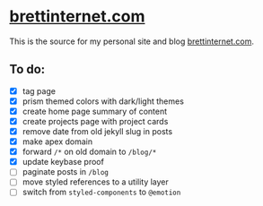 # [brettinternet.com](https://brettinternet.com)

This is the source for my personal site and blog [brettinternet.com](https://brettinternet.com).

## To do:

- [x] tag page
- [x] prism themed colors with dark/light themes
- [x] create home page summary of content
- [x] create projects page with project cards
- [x] remove date from old jekyll slug in posts
- [x] make apex domain
- [x] forward `/*` on old domain to `/blog/*`
- [x] update keybase proof
- [ ] paginate posts in `/blog`
- [ ] move styled references to a utility layer
- [ ] switch from `styled-components` to `@emotion`
